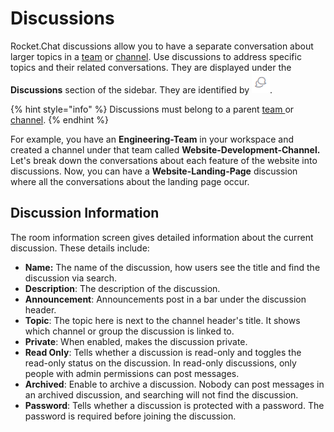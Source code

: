 # Discussions

Rocket.Chat discussions allow you to have a separate conversation about larger topics in a [team](../teams/) or [channel](../channels/). Use discussions to address specific topics and their related conversations. They are displayed under the **Discussions** section of the sidebar. They are identified by  ![](../../../../.gitbook/assets/discussion-icon.png).

{% hint style="info" %}
Discussions must belong to a parent [team ](../teams/)or [channel](../channels/).
{% endhint %}

For example, you have an **Engineering-Team** in your workspace and created a channel under that team called **Website-Development-Channel.** Let's break down the conversations about each feature of the website into discussions. Now, you can have a **Website-Landing-Page** discussion where all the conversations about the landing page occur.

## Discussion Information

The room information screen gives detailed information about the current discussion. These details include:

* **Name:** The name of the discussion, how users see the title and find the discussion via search.
* **Description**: The description of the discussion.
* **Announcement**: Announcements post in a bar under the discussion header.
* **Topic**: The topic here is next to the channel header's title. It shows which channel or group the discussion is linked to.
* **Private**: When enabled, makes the discussion private.
* **Read Only**: Tells whether a discussion is read-only and toggles the read-only status on the discussion. In read-only discussions, only people with admin permissions can post messages.
* **Archived**: Enable to archive a discussion. Nobody can post messages in an archived discussion, and searching will not find the discussion.
* **Password**: Tells whether a discussion is protected with a password. The password is required before joining the discussion.
